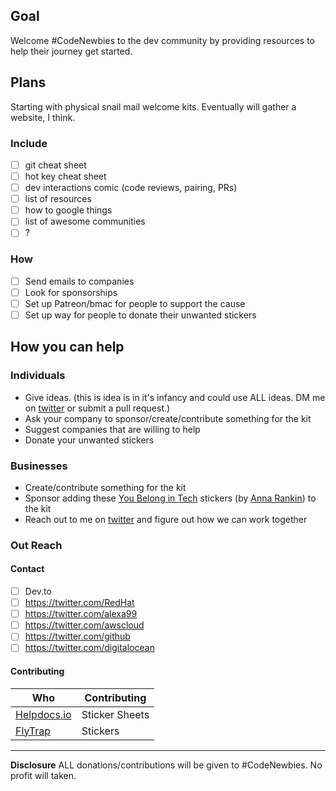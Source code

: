 ## Goal
Welcome #CodeNewbies to the dev community by providing resources to help their journey get started.

## Plans

Starting with physical snail mail welcome kits. Eventually will gather a website, I think.

### Include
 - [ ] git cheat sheet 
 - [ ] hot key cheat sheet
 - [ ] dev interactions comic (code reviews, pairing, PRs)
 - [ ] list of resources
 - [ ] how to google things
 - [ ] list of awesome communities
 - [ ]  ?

### How
 - [ ] Send emails to companies
 - [ ] Look for sponsorships
 - [ ] Set up Patreon/bmac for people to support the cause
 - [ ] Set up way for people to donate their unwanted stickers

## How you can help

### Individuals

 - Give ideas. (this is idea is in it's infancy and could use ALL ideas. DM me on [twitter](https://twitter.com/vicki_langer) or submit a pull request.)
 - Ask your company to sponsor/create/contribute something for the kit
 - Suggest companies that are willing to help
 - Donate your unwanted stickers


### Businesses

 - Create/contribute something for the kit
 - Sponsor adding these [You Belong in Tech](https://www.etsy.com/listing/737865757/you-belong-in-tech-sticker) stickers (by [Anna Rankin](https://twitter.com/anniesqueedle)) to the kit 
 - Reach out to me on [twitter](https://twitter.com/vicki_langer) and figure out how we can work together

### Out Reach

#### Contact

 - [ ] Dev.to
 - [ ] https://twitter.com/RedHat
 - [ ] https://twitter.com/alexa99
 - [ ] https://twitter.com/awscloud
 - [ ] https://twitter.com/github
 - [ ] https://twitter.com/digitalocean

#### Contributing
| Who | Contributing |
|--|--|
| [Helpdocs.io](Helpdocs.io) | Sticker Sheets |
| [FlyTrap](https://www.getflytrap.com) | Stickers |


---
**Disclosure**
ALL donations/contributions will be given to #CodeNewbies. No profit will taken.
